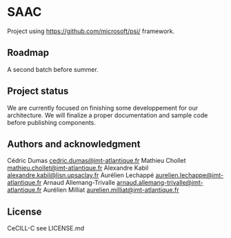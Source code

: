 # SAAC

Project using https://github.com/microsoft/psi/ framework.

## Roadmap
A second batch before summer.

## Project status
We are currently focused on finishing some developpement for our architecture. We will finalize a proper documentation and sample code before publishing components.

## Authors and acknowledgment
Cédric Dumas cedric.dumas@imt-atlantique.fr
Mathieu Chollet mathieu.chollet@imt-atlantique.fr
Alexandre Kabil alexandre.kabil@lisn.upsaclay.fr
Aurélien Lechappé aurelien.lechappe@imt-atlantique.fr
Arnaud Allemang-Trivalle arnaud.allemang-trivalle@imt-atlantique.fr
Aurélien Milliat aurelien.milliat@imt-atlantique.fr

## License
CeCILL-C see LICENSE.md
